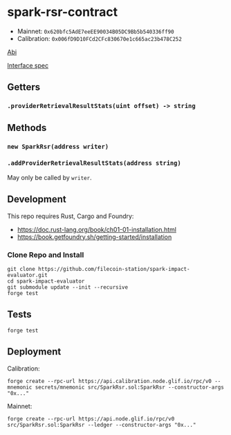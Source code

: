 # spark-rsr-contract

- Mainnet: `0x620bfc5AdE7eeEE90034B05DC9Bb5b540336ff90`
- Calibration: `0x006fD9D10FCd2CFc830670e1c665ac23b478C252`

[Abi](out/SparkRsr.sol/SparkRsr.json)

[Interface spec](https://www.notion.so/protocollabs/Design-Spark-SLI-on-chain-interface-121837df73d4801aaaa4f13ff7839cd0?d=126837df73d4803a95c1001caac0aa71#b70f9a9b99dd43739b136393d08c2091)

## Getters

### `.providerRetrievalResultStats(uint offset) -> string`

## Methods

### `new SparkRsr(address writer)`
### `.addProviderRetrievalResultStats(address string)`

May only be called by `writer`.

## Development

This repo requires Rust, Cargo and Foundry:
- https://doc.rust-lang.org/book/ch01-01-installation.html
- https://book.getfoundry.sh/getting-started/installation

### Clone Repo and Install

```console
git clone https://github.com/filecoin-station/spark-impact-evaluator.git
cd spark-impact-evaluator
git submodule update --init --recursive
forge test
```

## Tests

```console
forge test
```

## Deployment

Calibration:

```console
forge create --rpc-url https://api.calibration.node.glif.io/rpc/v0 --mnemonic secrets/mnemonic src/SparkRsr.sol:SparkRsr --constructor-args "0x..."
```

Mainnet:

```console
forge create --rpc-url https://api.node.glif.io/rpc/v0 src/SparkRsr.sol:SparkRsr --ledger --constructor-args "0x..."
```